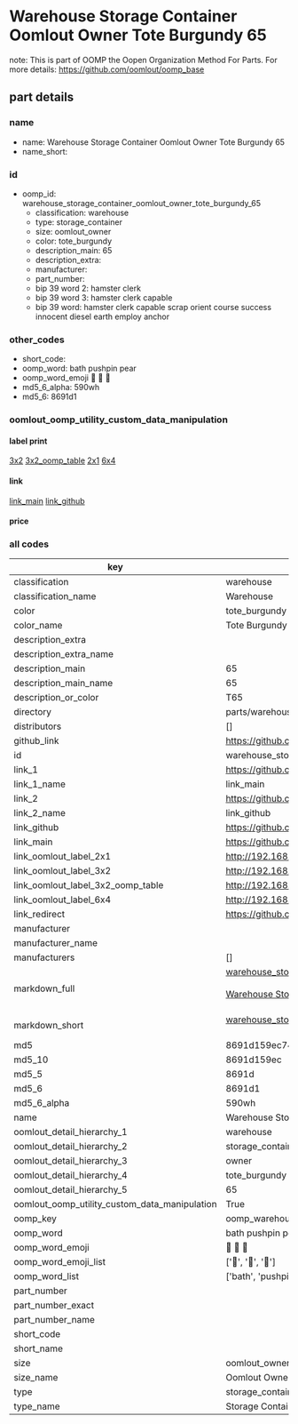 # Warehouse Storage Container Oomlout Owner Tote Burgundy 65  

note: This is part of OOMP the Oopen Organization Method For Parts. For more details: https://github.com/oomlout/oomp_base

##  part details
  







### name
* name: Warehouse Storage Container Oomlout Owner Tote Burgundy 65
* name_short: 
### id
* oomp_id: warehouse_storage_container_oomlout_owner_tote_burgundy_65
  * classification: warehouse
  * type: storage_container
  * size: oomlout_owner
  * color: tote_burgundy
  * description_main: 65
  * description_extra: 
  * manufacturer: 
  * part_number: 
  * bip 39 word 2: hamster clerk
  * bip 39 word 3: hamster clerk capable
  * bip 39 word: hamster clerk capable scrap orient course success innocent diesel earth employ anchor

### other_codes
* short_code: 
* oomp_word: bath pushpin pear
* oomp_word_emoji :bath: :pushpin: :pear:
* md5_6_alpha: 590wh
* md5_6: 8691d1






### oomlout_oomp_utility_custom_data_manipulation
#### label print
[3x2](http://192.168.1.245:1112/?label=oomp%20590wh)
[3x2_oomp_table](http://192.168.1.108:1112/?label=oomp%20590wh)
[2x1](http://192.168.1.242:1112/?label=oomp%20590wh)
[6x4](http://192.168.1.55:1112/?label=oomp%20590wh)    

#### link

[link_main](https://github.com/oomlout/oomlout_oomp_version_1_messy/tree/main/parts/warehouse_storage_container_oomlout_owner_tote_burgundy_65) [link_github](https://github.com/oomlout/oomlout_oomp_version_1_messy/tree/main/parts/warehouse_storage_container_oomlout_owner_tote_burgundy_65)                             

#### price







### all codes 
| key | value |  
| --- | --- |  
| classification | warehouse |  
| classification_name | Warehouse |  
| color | tote_burgundy |  
| color_name | Tote Burgundy |  
| description_extra |  |  
| description_extra_name |  |  
| description_main | 65 |  
| description_main_name | 65 |  
| description_or_color | T65 |  
| directory | parts/warehouse_storage_container_oomlout_owner_tote_burgundy_65 |  
| distributors | [] |  
| github_link | https://github.com/oomlout/oomlout_oomp_part_src/tree/main/parts/warehouse_storage_container_oomlout_owner_tote_burgundy_65 |  
| id | warehouse_storage_container_oomlout_owner_tote_burgundy_65 |  
| link_1 | https://github.com/oomlout/oomlout_oomp_version_1_messy/tree/main/parts/warehouse_storage_container_oomlout_owner_tote_burgundy_65 |  
| link_1_name | link_main |  
| link_2 | https://github.com/oomlout/oomlout_oomp_version_1_messy/tree/main/parts/warehouse_storage_container_oomlout_owner_tote_burgundy_65 |  
| link_2_name | link_github |  
| link_github | https://github.com/oomlout/oomlout_oomp_version_1_messy/tree/main/parts/warehouse_storage_container_oomlout_owner_tote_burgundy_65 |  
| link_main | https://github.com/oomlout/oomlout_oomp_version_1_messy/tree/main/parts/warehouse_storage_container_oomlout_owner_tote_burgundy_65 |  
| link_oomlout_label_2x1 | http://192.168.1.242:1112/?label=oomp%20590wh |  
| link_oomlout_label_3x2 | http://192.168.1.245:1112/?label=oomp%20590wh |  
| link_oomlout_label_3x2_oomp_table | http://192.168.1.108:1112/?label=oomp%20590wh |  
| link_oomlout_label_6x4 | http://192.168.1.55:1112/?label=oomp%20590wh |  
| link_redirect | https://github.com/oomlout/oomlout_oomp_version_1_messy/tree/main/parts/warehouse_storage_container_oomlout_owner_tote_burgundy_65 |  
| manufacturer |  |  
| manufacturer_name |  |  
| manufacturers | [] |  
| markdown_full | [warehouse_storage_container_oomlout_owner_tote_burgundy_65](none)<br>[](none)<br>[Warehouse Storage Container Oomlout Owner Tote Burgundy 65](none)<br><br> |  
| markdown_short | [warehouse_storage_container_oomlout_owner_tote_burgundy_65](none)<br><br> |  
| md5 | 8691d159ec749b08c54e4c1643ca9b45 |  
| md5_10 | 8691d159ec |  
| md5_5 | 8691d |  
| md5_6 | 8691d1 |  
| md5_6_alpha | 590wh |  
| name | Warehouse Storage Container Oomlout Owner Tote Burgundy 65 |  
| oomlout_detail_hierarchy_1 | warehouse |  
| oomlout_detail_hierarchy_2 | storage_container |  
| oomlout_detail_hierarchy_3 | owner |  
| oomlout_detail_hierarchy_4 | tote_burgundy |  
| oomlout_detail_hierarchy_5 | 65 |  
| oomlout_oomp_utility_custom_data_manipulation | True |  
| oomp_key | oomp_warehouse_storage_container_oomlout_owner_tote_burgundy_65 |  
| oomp_word | bath pushpin pear |  
| oomp_word_emoji | :bath: :pushpin: :pear: |  
| oomp_word_emoji_list | [':bath:', ':pushpin:', ':pear:'] |  
| oomp_word_list | ['bath', 'pushpin', 'pear'] |  
| part_number |  |  
| part_number_exact |  |  
| part_number_name |  |  
| short_code |  |  
| short_name |  |  
| size | oomlout_owner |  
| size_name | Oomlout Owner |  
| type | storage_container |  
| type_name | Storage Container |  
